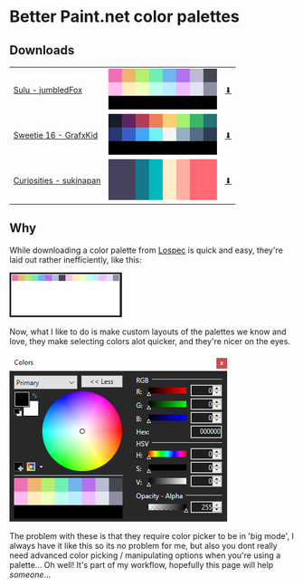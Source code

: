# Better Paint.net color palettes
## Downloads
| | | |
|-|-|-|
| [Sulu - jumbledFox](https://lospec.com/palette-list/sulu) | <ro>![Sulu Layout](l-sulu.png "Sulu Layout") | <a class="dl-button" href="pdn-palettes/p-sulu.txt" download="sulu" target="_blank">⬇</a>
| [Sweetie 16 - GrafxKid](https://lospec.com/palette-list/sweetie-16)| <ro>![Sweetie 16 Layout](l-sweetie-16.png "Sweetie 16 Layout") | <a class="dl-button" href="pdn-palettes/p-sweetie-16.txt" download="sweetie-16" target="_blank">⬇</a>
| [Curiosities - sukinapan](https://lospec.com/palette-list/curiosities)| <ro>![Curiosities Layout](l-curiosities.png "Curiosities Layout") | <a class="dl-button" href="pdn-palettes/p-curiosities.txt" download="curiosities" target="_blank">⬇</a>

<foxhr>

## Why
While downloading a color palette from [Lospec](https://lospec.com/) is quick and easy, they're laid out rather inefficiently, like this:

![Example of bad layout](example-sulu-bad.png "Example of bad layout")

Now, what I like to do is make custom layouts of the palettes we know and love, they make selecting colors alot quicker, and they're nicer on the eyes.

![Example of good layout](example-sulu-good.png "Example of good layout")

The problem with these is that they require color picker to be in 'big mode', I always have it like this so its no problem for me, but also you dont really need advanced color picking / manipulating options when you're using a palette... Oh well! It's part of my workflow, hopefully this page will help _someone_...

<script>
    document.getElementById("footer").innerHTML += "<span> - August 2022</span>"
    // ~16/8/22
</script>